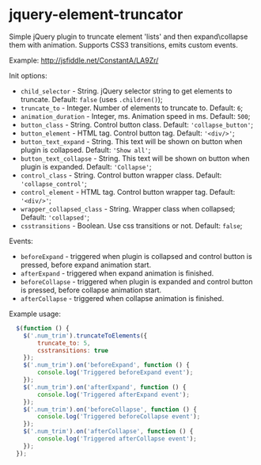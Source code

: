 jquery-element-truncator
========================

Simple jQuery plugin to truncate element 'lists' and then expand\collapse them with animation. Supports CSS3 transitions, emits custom events.

Example: http://jsfiddle.net/ConstantA/LA9Zr/

Init options:

+ `child_selector` - String. jQuery selector string to get elements to truncate. Default: `false` (uses `.children()`);
+ `truncate_to` - Integer. Number of elements to truncate to. Default: `6`;
+ `animation_duration` - Integer, ms. Animation speed in ms. Default: `500`;
+ `button_class` - String. Control button class. Default: `'collapse_button'`;
+ `button_element` - HTML tag. Control button tag. Default: `'<div/>'`;
+ `button_text_expand` - String. This text will be shown on button when plugin is collapsed. Default: `'Show all'`;
+ `button_text_collapse` - String. This text will be shown on button when plugin is expanded. Default: `'Collapse'`;
+ `control_class` - String. Control button wrapper class. Default: `'collapse_control'`;
+ `control_element` - HTML tag. Control button wrapper tag. Default: `'<div/>'`;
+ `wrapper_collapsed_class` - String. Wrapper class when collapsed; Default: `'collapsed'`;
+ `csstransitions` - Boolean. Use css transitions or not. Default: `false`;

Events:

+ `beforeExpand` - triggered when plugin is collapsed and control button is pressed, before expand animation start.
+ `afterExpand` - triggered when expand animation is finished.
+ `beforeCollapse` - triggered when plugin is expanded and control button is pressed, before collapse animation start.
+ `afterCollapse` - triggered when collapse animation is finished.
  
Example usage:

```javascript
  $(function () {
    $('.num_trim').truncateToElements({
        truncate_to: 5,
        csstransitions: true
    });
    $('.num_trim').on('beforeExpand', function () {
        console.log('Triggered beforeExpand event');
    });
    $('.num_trim').on('afterExpand', function () {
        console.log('Triggered afterExpand event');
    });
    $('.num_trim').on('beforeCollapse', function () {
        console.log('Triggered beforeCollapse event');
    });
    $('.num_trim').on('afterCollapse', function () {
        console.log('Triggered afterCollapse event');
    });
  });
```
